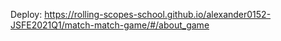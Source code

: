 Deploy: https://rolling-scopes-school.github.io/alexander0152-JSFE2021Q1/match-match-game/#/about_game
